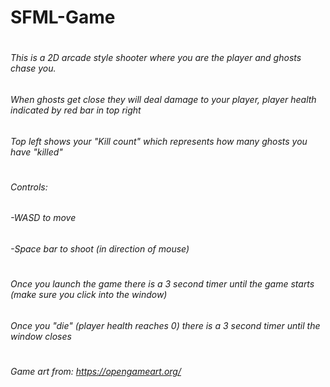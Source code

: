 # SFML-Game
#
###### This is a 2D arcade style shooter where you are the player and ghosts chase you.
###### When ghosts get close they will deal damage to your player, player health indicated by red bar in top right
###### Top left shows your "Kill count" which represents how many ghosts you have "killed"
#
###### Controls:
######   -WASD to move
######   -Space bar to shoot (in direction of mouse)
#
#
###### Once you launch the game there is a 3 second timer until the game starts (make sure you click into the window)
###### Once you "die" (player health reaches 0) there is a 3 second timer until the window closes
#
###### Game art from: https://opengameart.org/
#
#

